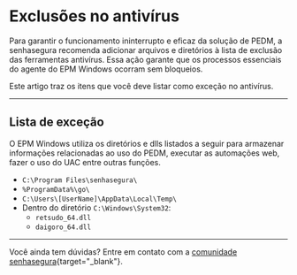 # Exclusões no antivírus

Para garantir o funcionamento ininterrupto e eficaz da solução de PEDM, a senhasegura recomenda adicionar arquivos e diretórios à lista de exclusão das ferramentas antivírus. Essa ação garante que os processos essenciais do agente do EPM Windows ocorram sem bloqueios.

Este artigo traz os itens que você deve listar como exceção no antivírus.

* * *

## Lista de exceção

O EPM Windows utiliza os diretórios e dlls listados a seguir para armazenar informações relacionadas ao uso do PEDM, executar as automações web, fazer o uso do UAC entre outras funções.

* ```C:\Program Files\senhasegura\```
* ```%ProgramData%\go\``` 
* ```C:\Users\[UserName]\AppData\Local\Temp\```
* Dentro do diretório ```C:\Windows\System32```:
    * ```retsudo_64.dll```  
    * ```daigoro_64.dll```

* * *
Você ainda tem dúvidas? Entre em contato com a [comunidade senhasegura](https://community.senhasegura.io/){target="_blank"}.
